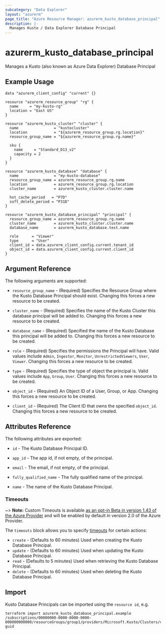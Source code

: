 ```yaml
---
subcategory: "Data Explorer"
layout: "azurerm"
page_title: "Azure Resource Manager: azurerm_kusto_database_principal"
description: |-
  Manages Kusto / Data Explorer Database Principal
---
```


# azurerm_kusto_database_principal

Manages a Kusto (also known as Azure Data Explorer) Database Principal

## Example Usage

```hcl
data "azurerm_client_config" "current" {}

resource "azurerm_resource_group" "rg" {
  name     = "my-kusto-rg"
  location = "East US"
}

resource "azurerm_kusto_cluster" "cluster" {
  name                = "kustocluster"
  location            = "${azurerm_resource_group.rg.location}"
  resource_group_name = "${azurerm_resource_group.rg.name}"

  sku {
    name     = "Standard_D13_v2"
    capacity = 2
  }
}

resource "azurerm_kusto_database" "database" {
  name                = "my-kusto-database"
  resource_group_name = azurerm_resource_group.rg.name
  location            = azurerm_resource_group.rg.location
  cluster_name        = azurerm_kusto_cluster.cluster.name

  hot_cache_period   = "P7D"
  soft_delete_period = "P31D"
}

resource "azurerm_kusto_database_principal" "principal" {
  resource_group_name = azurerm_resource_group.rg.name
  cluster_name        = azurerm_kusto_cluster.cluster.name
  database_name       = azurerm_kusto_database.test.name

  role      = "Viewer"
  type      = "User"
  client_id = data.azurerm_client_config.current.tenant_id
  object_id = data.azurerm_client_config.current.client_id
}
```

## Argument Reference

The following arguments are supported:

* `resource_group_name` - (Required) Specifies the Resource Group where the Kusto Database Principal should exist. Changing this forces a new resource to be created.

* `cluster_name` - (Required) Specifies the name of the Kusto Cluster this database principal will be added to. Changing this forces a new resource to be created.

* `database_name` - (Required) Specified the name of the Kusto Database this principal will be added to. Changing this forces a new resource to be created.

* `role` - (Required) Specifies the permissions the Principal will have. Valid values include `Admin`, `Ingestor`, `Monitor`, `UnrestrictedViewers`, `User`, `Viewer`. Changing this forces a new resource to be created.

* `type` - (Required) Specifies the type of object the principal is. Valid values include `App`, `Group`, `User`. Changing this forces a new resource to be created.

* `object_id` - (Required) An Object ID of a User, Group, or App. Changing this forces a new resource to be created.

* `client_id` - (Required) The Client ID that owns the specified `object_id`. Changing this forces a new resource to be created.

## Attributes Reference

The following attributes are exported:

* `id` - The Kusto Database Principal ID.

* `app_id` - The app id, if not empty, of the principal.

* `email` - The email, if not empty, of the principal.

* `fully_qualified_name` - The fully qualified name of the principal.

* `name` - The name of the Kusto Database Principal.

### Timeouts

~> **Note:** Custom Timeouts is available [as an opt-in Beta in version 1.43 of the Azure Provider](/docs/providers/azurerm/guides/2.0-beta.html) and will be enabled by default in version 2.0 of the Azure Provider.

The `timeouts` block allows you to specify [timeouts](https://www.terraform.io/docs/configuration/resources.html#timeouts) for certain actions:

* `create` - (Defaults to 60 minutes) Used when creating the Kusto Database Principal.
* `update` - (Defaults to 60 minutes) Used when updating the Kusto Database Principal.
* `read` - (Defaults to 5 minutes) Used when retrieving the Kusto Database Principal.
* `delete` - (Defaults to 60 minutes) Used when deleting the Kusto Database Principal.

## Import

Kusto Database Principals can be imported using the `resource id`, e.g.

```shell
terraform import azurerm_kusto_database_principal.example /subscriptions/00000000-0000-0000-0000-000000000000/resourceGroups/group1/providers/Microsoft.Kusto/Clusters/cluster1/Databases/database1/Role/role1/FQN/some-guid
```
